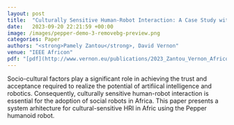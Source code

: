 ```yaml
---
layout: post
title:  "Culturally Sensitive Human-Robot Interaction: A Case Study with the Pepper Humanoid Robot"
date:   2023-09-20 22:21:59 +00:00
image: /images/pepper-demo-3-removebg-preview.png
categories: Paper
authors: "<strong>Pamely Zantou</strong>, David Vernon"
venue: "IEEE Africon"
pdf: "[pdf](http://www.vernon.eu/publications/2023_Zantou_Vernon_Africon.pdf)"
---
```

Socio-cultural factors play a significant role in achieving the trust and acceptance required to realize the potential of artifiical intelligence and robotics. Consequently, culturally sensitive human-robot interaction is essential for the adoption of social robots in Africa. This paper presents a system arhitecture for cultural-sensitive HRI in Afric using the Pepper humanoid robot.



